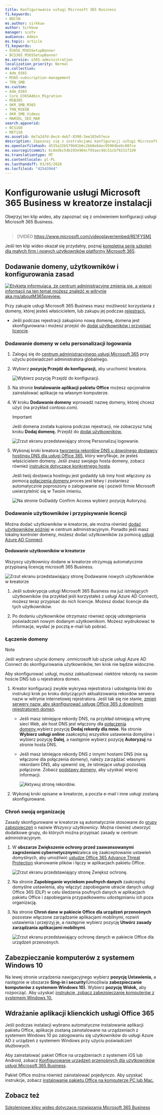 ```yaml
---
title: Konfigurowanie usługi Microsoft 365 Business
f1.keywords:
- NOCSH
ms.author: sirkkuw
author: Sirkkuw
manager: scotv
audience: Admin
ms.topic: article
f1_keywords:
- O365E_M365SetupBanner
- BCS365_M365SetupBanner
ms.service: o365-administration
localization_priority: Normal
ms.collection:
- Adm_O365
- M365-subscription-management
- TRN_SMB
ms.custom:
- Adm_O365
- Core_O365Admin_Migration
- MSB365
- OKR_SMB_M365
- TRN_M365B
- OKR_SMB_Videos
- MARVEL_SEO_MAR
search.appverid:
- BCS160
- MET150
ms.assetid: 6e7a2dfd-8ec4-4eb7-8390-3ee103e5fece
description: Zapoznaj się z instrukcjami konfiguracji usługi Microsoft 365 Business, w tym dodawaniem domeny i użytkowników, konfigurowaniem zasad zabezpieczeń i nie tylko.
ms.openlocfilehash: 4535a32b579b91b6c2bb0e64ec95904be6c08fce
ms.sourcegitcommit: 6c8edbc54b193e964cf93aec48c51cb79231f1d9
ms.translationtype: MT
ms.contentlocale: pl-PL
ms.lasthandoff: 03/05/2020
ms.locfileid: "42543944"
---
```

# <a name="set-up-microsoft-365-business-in-the-setup-wizard"></a>Konfigurowanie usługi Microsoft 365 Business w kreatorze instalacji

Obejrzyj ten klip wideo, aby zapoznać się z omówieniem konfiguracji usługi Microsoft 365 Business.<br><br>

> [!VIDEO https://www.microsoft.com/videoplayer/embed/RE1FYSM] 

Jeśli ten klip wideo okazał się przydatny, poznaj [kompletną serię szkoleń dla małych firm i nowych użytkowników platformy Microsoft 365](https://support.office.com/article/6ab4bbcd-79cf-4000-a0bd-d42ce4d12816).

## <a name="add-your-domain-users-and-set-up-policies"></a>Dodawanie domeny, użytkowników i konfigurowania zasad

[![Etykieta informująca, że centrum administracyjne zmienia się, a więcej informacji na ten temat możesz znaleźć w witrynie aka.ms/aboutM365preview.](../media/m365admincenterchanging.png)](https://docs.microsoft.com/office365/admin/microsoft-365-admin-center-preview)

Przy zakupie usługi Microsoft 365 Business masz możliwość korzystania z domeny, której jesteś właścicielem, lub zakupu jej podczas [rejestracji.](sign-up.md)

- Jeśli podczas rejestracji zakupiono nową domenę, domena jest skonfigurowana i możesz przejść do [dodaj użytkowników i przypisać licencje](#add-users-and-assign-licenses).

### <a name="add-your-domain-to-personalize-sign-in"></a>Dodawanie domeny w celu personalizacji logowania

1. Zaloguj się do [centrum administracyjnego usługi Microsoft 365](https://admin.microsoft.com) przy użyciu poświadczeń administratora globalnego. 

2. Wybierz **pozycję Przejdź do konfiguracji,** aby uruchomić kreatora.

    ![Wybierz pozycję Przejdź do konfiguracji.](../media/gotosetupinadmincenter.png)

3. Na stronie **Instalowanie aplikacji pakietu Office** możesz opcjonalnie zainstalować aplikacje na własnym komputerze.
    
4. W kroku **Dodawanie domeny** wprowadź nazwę domeny, której chcesz użyć (na przykład contoso.com).

    > [!IMPORTANT]
    > Jeśli domena została kupiona podczas rejestracji, nie zobaczysz tutaj kroku **Dodaj domenę.** Przejdź do [dodaj użytkowników.](#add-users-and-assign-licenses)

    ![Zrzut ekranu przedstawiający stronę Personalizuj logowanie.](../media/adddomain.png)

    
4. Wykonaj kroki kreatora [tworzenia rekordów DNS u dowolnego dostawcy hostingu DNS dla usługi Office 365,](https://docs.microsoft.com/office365/admin/get-help-with-domains/create-dns-records-at-any-dns-hosting-provider) który weryfikuje, że jesteś właścicielem domeny. Jeśli znasz swojego hosta domeny, zobacz również [instrukcje dotyczące konkretnego hosta](https://docs.microsoft.com/office365/admin/get-help-with-domains/set-up-your-domain-host-specific-instructions).

    Jeśli twój dostawca hostingu jest godaddy lub inny host włączony za pomocą [połączenia domeny,](https://docs.microsoft.com/office365/admin/get-help-with-domains/domain-connect)proces jest łatwy i zostaniesz automatycznie poproszony o zalogowanie się i pozwól firmie Microsoft uwierzytelnić się w Twoim imieniu.

    ![Na stronie GoDaddy Confirm Access wybierz pozycję Autoryzuj.](../media/godaddyauth.png)

### <a name="add-users-and-assign-licenses"></a>Dodawanie użytkowników i przypisywanie licencji

Można dodać użytkowników w kreatorze, ale można również [dodać użytkowników później](add-users-m365b.md) w centrum administracyjnym. Ponadto jeśli masz lokalny kontroler domeny, możesz dodać użytkowników za pomocą [usługi Azure AD Connect](https://docs.microsoft.com/azure/active-directory/hybrid/how-to-connect-install-express).

#### <a name="add-users-in-the-wizard"></a>Dodawanie użytkowników w kreatorze

Wszyscy użytkownicy dodane w kreatorze otrzymują automatycznie przypisaną licencję microsoft 365 Business.

![Zrzut ekranu przedstawiający stronę Dodawanie nowych użytkowników w kreatorze](../media/addnewuserspage.png)

1. Jeśli subskrypcja usługi Microsoft 365 Business ma już istniejących użytkowników (na przykład jeśli korzystałeś z usługi Azure AD Connect), możesz teraz przypisać do nich licencje. Możesz dodać licencje dla tych użytkowników.

2. Po dodaniu użytkowników otrzymasz również opcję udostępniania poświadczeń nowym dodanym użytkownikom. Możesz wydrukować te informacje, wysłać je pocztą e-mail lub pobrać.

### <a name="connect-your-domain"></a>Łączenie domeny

> [!NOTE]
> Jeśli wybrano użycie domeny .onmicrosoft lub użycie usługi Azure AD Connect do skonfigurowania użytkowników, ten krok nie będzie widoczne.
  
Aby skonfigurować usługi, musisz zaktualizować niektóre rekordy na swoim hoście DNS lub u rejestratora domen.
  
1. Kreator konfiguracji zwykle wykrywa rejestratora i udostępnia linki do instrukcji krok po kroku dotyczących aktualizowania rekordów serwera nazw w witrynie internetowej rejestratora. Jeśli tak się nie stanie, [zmień serwery nazw, aby skonfigurować usługę Office 365 z dowolnym rejestratorem domen](https://support.office.com/article/a8b487a9-2a45-4581-9dc4-5d28a47010a2). 

    - Jeśli masz istniejące rekordy DNS, na przykład istniejącą witrynę sieci Web, ale host DNS jest włączony dla [połączenia domeny,](https://docs.microsoft.com/office365/admin/get-help-with-domains/domain-connect)wybierz pozycję **Dodaj rekordy dla mnie**. Na stronie **Wybierz usługi online** zaakceptuj wszystkie ustawienia domyślne i wybierz pozycję **Dalej**, a następnie wybierz pozycję **Autoryzuj** na stronie hosta DNS.
    - Jeśli masz istniejące rekordy DNS z innymi hostami DNS (nie są włączone dla połączenia domeny), należy zarządzać własnymi rekordami DNS, aby upewnić się, że istniejące usługi pozostają połączone. Zobacz [podstawy domeny,](https://docs.microsoft.com/office365/admin/get-help-with-domains/dns-basics) aby uzyskać więcej informacji.

        ![Aktywuj stronę rekordów.](../media/activaterecords.png)

2. Wykonaj kroki opisane w kreatorze, a poczta e-mail i inne usługi zostaną skonfigurowane.

### <a name="protect-your-organization"></a>Chroń swoją organizację 

Zasady skonfigurowane w kreatorze są automatycznie stosowane do [grupy zabezpieczeń](https://docs.microsoft.com/office365/admin/create-groups/compare-groups#security-groups) o nazwie *Wszyscy użytkownicy*. Można również utworzyć dodatkowe grupy, do których można przypisać zasady w centrum administracyjnym.

1. W **obszarze Zwiększenie ochrony przed zaawansowanymi zagrożeniami cybernetycznymi**zaleca się zaakceptowanie ustawień domyślnych, aby umożliwić [usłudze Office 365 Advance Threat Protection](https://docs.microsoft.com/microsoft-365/security/office-365-security/office-365-atp) skanowanie plików i łączy w aplikacjach pakietu Office.

    ![Zrzut ekranu przedstawiający stronę Zwiększ ochronę.](../media/increasetreatprotection.png)


2. Na stronie **Zapobieganie wyciekom poufnych danych** zaakceptuj domyślne ustawienia, aby włączyć zapobieganie utracie danych usługi Office 365 (DLP) w celu śledzenia poufnych danych w aplikacjach pakietu Office i zapobiegania przypadkowemu udostępnianiu ich poza organizacją.

3. Na stronie **Chroń dane w pakiecie Office dla urządzeń przenośnych** pozostaw włączone zarządzanie aplikacjami mobilnymi, rozwiń ustawienia i przejrzyj je, a następnie wybierz pozycję **Utwórz zasady zarządzania aplikacjami mobilnymi**.

    ![Zrzut ekranu przedstawiający ochronę danych w pakiecie Office dla urządzeń przenośnych.](../media/protectdatainmobile.png)


## <a name="secure-windows-10-pcs"></a>Zabezpieczanie komputerów z systemem Windows 10

Na lewej stronie urządzenia nawigacyjnego wybierz **pozycję Ustawienia,** a następnie w obszarze **Sing-in i security**(Umożliwia **zabezpieczanie komputerów z systemem Windows 10).** Wybierz **pozycję Widok,** aby rozpocząć. Aby uzyskać [instrukcje, zobacz zabezpieczanie komputerów z systemem Windows 10.](secure-win-10-pcs.md)

## <a name="deploy-office-365-client-apps"></a>Wdrażanie aplikacji klienckich usługi Office 365

Jeśli podczas instalacji wybrano automatyczne instalowanie aplikacji pakietu Office, aplikacje zostaną zainstalowane na urządzeniach z systemem Windows 10 po zalogowaniu się użytkowników do usługi Azure AD z urządzeń z systemem Windows przy użyciu poświadczeń służbowych.

Aby zainstalować pakiet Office na urządzeniach z systemem iOS lub Android, zobacz [Konfigurowanie urządzeń przenośnych dla użytkowników usługi Microsoft 365 Business](set-up-mobile-devices.md).

Pakiet Office można również zainstalować pojedynczo. Aby uzyskać instrukcje, zobacz [instalowanie pakietu Office na komputerze PC lub Mac.](https://support.office.com/article/4414eaaf-0478-48be-9c42-23adc4716658)

## <a name="see-also"></a>Zobacz też

[Szkoleniowe klipy wideo dotyczące rozwiązania Microsoft 365 Business](https://support.office.com/article/6ab4bbcd-79cf-4000-a0bd-d42ce4d12816)

